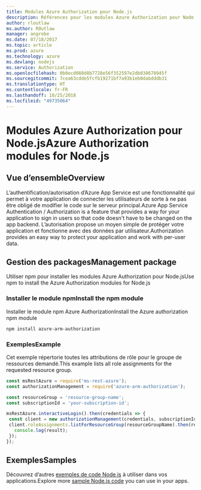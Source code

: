 ```yaml
---
title: Modules Azure Authorization pour Node.js
description: Références pour les modules Azure Authorization pour Node.js
author: rloutlaw
ms.author: ROutlaw
manager: angrobe
ms.date: 07/18/2017
ms.topic: article
ms.prod: azure
ms.technology: azure
ms.devlang: nodejs
ms.service: Authorization
ms.openlocfilehash: 0b0ecd088d8b7728e56f352597e2db038678945f
ms.sourcegitcommit: 7cea63cdde5fcfb19271bf7a93b1eb0dabdddb31
ms.translationtype: HT
ms.contentlocale: fr-FR
ms.lasthandoff: 10/25/2018
ms.locfileid: "49735064"
---
```

# <a name="azure-authorization-modules-for-nodejs"></a><span data-ttu-id="38b64-103">Modules Azure Authorization pour Node.js</span><span class="sxs-lookup"><span data-stu-id="38b64-103">Azure Authorization modules for Node.js</span></span>

## <a name="overview"></a><span data-ttu-id="38b64-104">Vue d’ensemble</span><span class="sxs-lookup"><span data-stu-id="38b64-104">Overview</span></span>

<span data-ttu-id="38b64-105">L’authentification/autorisation d’Azure App Service est une fonctionnalité qui permet à votre application de connecter les utilisateurs de sorte à ne pas être obligé de modifier le code sur le serveur principal.</span><span class="sxs-lookup"><span data-stu-id="38b64-105">Azure App Service Authentication / Authorization is a feature that provides a way for your application to sign in users so that code doesn't have to be changed on the app backend.</span></span> <span data-ttu-id="38b64-106">L’autorisation propose un moyen simple de protéger votre application et fonctionne avec des données par utilisateur.</span><span class="sxs-lookup"><span data-stu-id="38b64-106">Authorization provides an easy way to protect your application and work with per-user data.</span></span>

## <a name="management-package"></a><span data-ttu-id="38b64-107">Gestion des packages</span><span class="sxs-lookup"><span data-stu-id="38b64-107">Management package</span></span>

<span data-ttu-id="38b64-108">Utiliser npm pour installer les modules Azure Authorization pour Node.js</span><span class="sxs-lookup"><span data-stu-id="38b64-108">Use npm to install the Azure Authorization modules for Node.js</span></span>

### <a name="install-the-npm-module"></a><span data-ttu-id="38b64-109">Installer le module npm</span><span class="sxs-lookup"><span data-stu-id="38b64-109">Install the npm module</span></span>

<span data-ttu-id="38b64-110">Installer le module npm Azure Authorization</span><span class="sxs-lookup"><span data-stu-id="38b64-110">Install the Azure authorization npm module</span></span>

```bash
npm install azure-arm-authorization
```

### <a name="example"></a><span data-ttu-id="38b64-111">Exemples</span><span class="sxs-lookup"><span data-stu-id="38b64-111">Example</span></span>

<span data-ttu-id="38b64-112">Cet exemple répertorie toutes les attributions de rôle pour le groupe de ressources demandé.</span><span class="sxs-lookup"><span data-stu-id="38b64-112">This example lists all role assignments for the requested resource group.</span></span>

```javascript
const msRestAzure = require('ms-rest-azure');
const authorizationManagement = require('azure-arm-authorization');

const resourceGroup = 'resource-group-name';
const subscriptionId = 'your-subscription-id';

msRestAzure.interactiveLogin().then(credentials => {
 const client = new authorizationManagement(credentials, subscriptionId);
 client.roleAssignments.listForResourceGroup(resourceGroupName).then(result => {
   console.log(result);
 });
});
```

## <a name="samples"></a><span data-ttu-id="38b64-113">Exemples</span><span class="sxs-lookup"><span data-stu-id="38b64-113">Samples</span></span>

<span data-ttu-id="38b64-114">Découvrez d’autres [exemples de code Node.js](https://azure.microsoft.com/resources/samples/?platform=nodejs) à utiliser dans vos applications.</span><span class="sxs-lookup"><span data-stu-id="38b64-114">Explore more [sample Node.js code](https://azure.microsoft.com/resources/samples/?platform=nodejs) you can use in your apps.</span></span>
